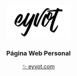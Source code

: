 <p align="center">
   <a href="https://eyvot.com" aria-label="Ir a eyvot.com" target=”_blank”>
    <img src="https://github.com/eyvotCodes/personal-page/blob/master/blob/logo-repo-readme.webp?raw=true" alt="eyvot logo" width="170"/>
   </a>
</p>

<h3 align="center">Página Web Personal</h3>
<p align="center">
    <a href="https://eyvot.com" aria-label="Ir a eyvot.com" target=”_blank”>✨ eyvot.com</a>
</p>
